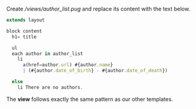 Create */views/author_list.pug* and replace its content with the text below.
    
```js    
extends layout

block content
  h1= title

  ul
  each author in author_list
    li 
      a(href=author.url) #{author.name} 
      | (#{author.date_of_birth} - #{author.date_of_death})

  else
    li There are no authors.
```

The **view** follows exactly the same pattern as our other templates.
